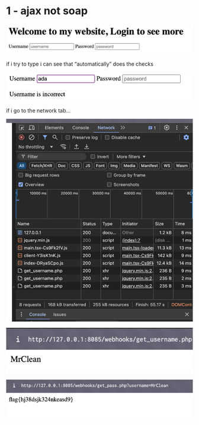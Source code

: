 # 1 - ajax not soap

![image.png](1%20-%20ajax%20not%20soap%2013d5d651afc28018a567f2ec8accd20e/image.png)

if i try to type i can see that “automatically” does the checks

![image.png](1%20-%20ajax%20not%20soap%2013d5d651afc28018a567f2ec8accd20e/image%201.png)

if i go to the network tab…

![image.png](1%20-%20ajax%20not%20soap%2013d5d651afc28018a567f2ec8accd20e/image%202.png)

![image.png](1%20-%20ajax%20not%20soap%2013d5d651afc28018a567f2ec8accd20e/image%203.png)

![image.png](1%20-%20ajax%20not%20soap%2013d5d651afc28018a567f2ec8accd20e/image%204.png)